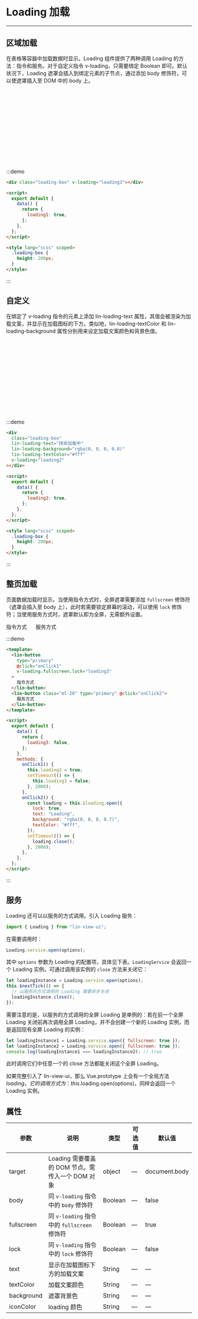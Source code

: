<script>
export default {
  data() {
    return {
      loading1: true,
      loading2: true,
      loading3: false,
    };
  },
  methods: {
    onClick1() {
      this.loading3 = true;
        setTimeout(() => {
          this.loading3 = false;
        }, 2000);
    },
    onClick2() {
      const loading = this.$loading.open({
          lock: true,
          text: 'Loading',
          background: 'rgba(0, 0, 0, 0.7)',
          textColor:'#fff'
        });
        setTimeout(() => {
          loading.close();
        }, 2000);
    }
  }
};
</script>

<style lang="scss" scoped>
.loading-box{
    height:200px;
}
.ml-20{
  margin-left:20px
}
</style>

# Loading 加载

---

## 区域加载

在表格等容器中加载数据时显示。Loading 组件提供了两种调用 Loading 的方法：指令和服务。对于自定义指令 v-loading，只需要绑定 Boolean 即可。默认状况下，Loading 遮罩会插入到绑定元素的子节点，通过添加 body 修饰符，可以使遮罩插入至 DOM 中的 body 上。

<div class='demo-block'>
<div class='loading-box' v-loading="loading1"></div>
</div>

:::demo

```html
<div class="loading-box" v-loading="loading1"></div>

<script>
  export default {
    data() {
      return {
        loading1: true,
      };
    },
  };
</script>

<style lang="scss" scoped>
  .loading-box {
    height: 200px;
  }
</style>
```

:::

## 自定义

在绑定了 v-loading 指令的元素上添加 lin-loading-text 属性，其值会被渲染为加载文案，并显示在加载图标的下方。类似地，lin-loading-textColor 和 lin-loading-background 属性分别用来设定加载文案颜色和背景色值。

<div class='demo-block'>
<div 
class="loading-box" 
lin-loading-text="拼命加载中"
lin-loading-background="rgba(0, 0, 0, 0.8)"
lin-loading-textColor="#fff"
v-loading="loading2"></div>
</div>

:::demo

```html
<div
  class="loading-box"
  lin-loading-text="拼命加载中"
  lin-loading-background="rgba(0, 0, 0, 0.8)"
  lin-loading-textColor="#fff"
  v-loading="loading2"
></div>

<script>
  export default {
    data() {
      return {
        loading2: true,
      };
    },
  };
</script>

<style lang="scss" scoped>
  .loading-box {
    height: 200px;
  }
</style>
```

:::

## 整页加载

页面数据加载时显示。当使用指令方式时，全屏遮罩需要添加 `fullscreen` 修饰符（遮罩会插入至 body 上），此时若需要锁定屏幕的滚动，可以使用 `lock` 修饰符；当使用服务方式时，遮罩默认即为全屏，无需额外设置。

<div class='demo-block'>
<lin-button
    type="primary"
    @click="onClick1"
    v-loading.fullscreen.lock="loading3">
    指令方式
  </lin-button>
  <lin-button
  class='ml-20'
    type="primary"
    @click="onClick2">
    服务方式
  </lin-button>
</div>

:::demo

```html
<template>
  <lin-button
    type="primary"
    @click="onClick1"
    v-loading.fullscreen.lock="loading3"
  >
    指令方式
  </lin-button>
  <lin-button class="ml-20" type="primary" @click="onClick2">
    服务方式
  </lin-button>
</template>

<script>
  export default {
    data() {
      return {
        loading3: false,
      };
    },
    methods: {
      onClick1() {
        this.loading3 = true;
        setTimeout(() => {
          this.loading3 = false;
        }, 2000);
      },
      onClick2() {
        const loading = this.$loading.open({
          lock: true,
          text: "Loading",
          background: "rgba(0, 0, 0, 0.7)",
          textColor: "#fff",
        });
        setTimeout(() => {
          loading.close();
        }, 2000);
      },
    },
  };
</script>
```

:::

## 服务

Loading 还可以以服务的方式调用。引入 Loading 服务：

```javascript
import { Loading } from "lin-view-ui";
```

在需要调用时：

```javascript
Loading.service.open(options);
```

其中 `options` 参数为 Loading 的配置项，具体见下表。`LoadingService` 会返回一个 Loading 实例，可通过调用该实例的 `close` 方法来关闭它：

```javascript
let loadingInstance = Loading.service.open(options);
this.$nextTick(() => {
  // 以服务的方式调用的 Loading 需要异步关闭
  loadingInstance.close();
});
```

需要注意的是，以服务的方式调用的全屏 Loading 是单例的：若在前一个全屏 Loading 关闭前再次调用全屏 Loading，并不会创建一个新的 Loading 实例，而是返回现有全屏 Loading 的实例：

```javascript
let loadingInstance1 = Loading.service.open({ fullscreen: true });
let loadingInstance2 = Loading.service.open({ fullscreen: true });
console.log(loadingInstance1 === loadingInstance2); // true
```

此时调用它们中任意一个的 close 方法都能关闭这个全屏 Loading。

如果完整引入了 lin-view-ui，那么 Vue.prototype 上会有一个全局方法 $loading，它的调用方式为：this.$loading.open(options)，同样会返回一个 Loading 实例。

## 属性

| 参数       | 说明                                             | 类型    | 可选值 | 默认值        |
| ---------- | ------------------------------------------------ | ------- | ------ | ------------- |
| target     | Loading 需要覆盖的 DOM 节点。需传入一个 DOM 对象 | object  | —      | document.body |
| body       | 同 `v-loading` 指令中的 `body` 修饰符            | Boolean | —      | false         |
| fullscreen | 同 `v-loading` 指令中的 `fullscreen` 修饰符      | Boolean | —      | true          |
| lock       | 同 `v-loading` 指令中的 `lock` 修饰符            | Boolean | —      | false         |
| text       | 显示在加载图标下方的加载文案                     | String  | —      | —             |
| textColor  | 加载文案颜色                                     | String  | —      | —             |
| background | 遮罩背景色                                       | String  | —      | —             |
| iconColor  | loading 颜色                                     | String  | —      | —             |
